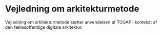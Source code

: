 # Vejledning om arkitekturmetode
Vejledning om arkitekturmetode sætter anvendelsen af TOGAF i kontekst af den fællesoffentlige digitale arkitektur.

